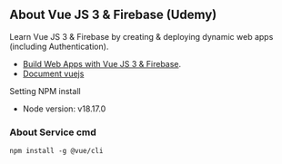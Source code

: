 ## About Vue JS 3 & Firebase (Udemy)

Learn Vue JS 3 & Firebase by creating & deploying dynamic web apps (including Authentication).
- [Build Web Apps with Vue JS 3 & Firebase](https://www.udemy.com/course/build-web-apps-with-vuejs-firebase/?couponCode=ST15MT100124B).
- [Document vuejs](https://vuejs.org/guide/introduction.html)

Setting NPM install
- Node version: v18.17.0

### About Service cmd

```shell
npm install -g @vue/cli
```